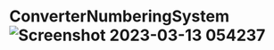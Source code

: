# ConverterNumberingSystem![Screenshot 2023-03-13 054237](https://user-images.githubusercontent.com/26857459/224603269-99034f6d-2ca7-449e-808e-92889b435478.png)
